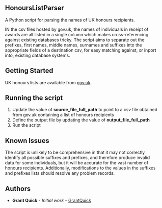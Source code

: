 ## HonoursListParser
A Python script for parsing the names of UK honours recipients.

IN the csv files hosted by gov.uk, the names of individuals in receipt of awards are all listed in a single column which makes cross-referencing against existing databases tricky. The script aims to separate out the prefixes, first names, middle names, surnames and suffixes into the appropriate fields of a destination csv, for easy matching against, or inport into, existing database systems.

## Getting Started
UK honours lists are available from [gov.uk](https://www.gov.uk/search/all?parent=&keywords=honours+list&level_one_taxon=&manual=&public_timestamp%5Bfrom%5D=&public_timestamp%5Bto%5D=&order=relevance). 

## Running the script
1. Update the value of **source_file_full_path** to point to a csv file obtained from gov.uk containing a list of honours recipients
2. Define the output file by updating the value of **output_file_full_path**
3. Run the script

## Known Issues
The script is unlikely to be comprehensive in that it may not correctly identify all possible suffixes and prefixes, and therefore produce invalid data for some individuals, but it will be accurate for the vast number of honours recipients. Additionally, modifications to the values in the suffixes and prefixes lists should resolve any problem records.

## Authors
* **Grant Quick** - *Initial work* - [GrantQuick](https://github.com/GrantQuick)